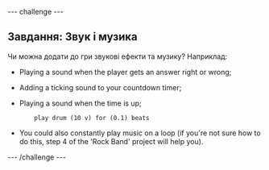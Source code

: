 \--- challenge \---

## Завдання: Звук і музика

Чи можна додати до гри звукові ефекти та музику? Наприклад:

+ Playing a sound when the player gets an answer right or wrong;
+ Adding a ticking sound to your countdown timer;
+ Playing a sound when the time is up;
    
    ```blocks
        play drum (10 v) for (0.1) beats
    ```

+ You could also constantly play music on a loop (if you're not sure how to do this, step 4 of the 'Rock Band' project will help you).

\--- /challenge \---